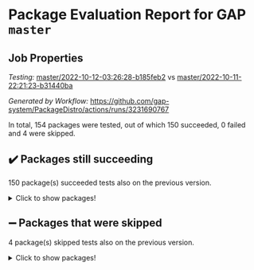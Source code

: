 # Package Evaluation Report for GAP `master`

## Job Properties

*Testing:* [master/2022-10-12-03:26:28-b185feb2](https://github.com/gap-system/PackageDistro/blob/data/reports/master/2022-10-12-03:26:28-b185feb2) vs [master/2022-10-11-22:21:23-b31440ba](https://github.com/gap-system/PackageDistro/blob/data/reports/master/2022-10-11-22:21:23-b31440ba)

*Generated by Workflow:* https://github.com/gap-system/PackageDistro/actions/runs/3231690767

In total, 154 packages were tested, out of which 150 succeeded, 0 failed and 4 were skipped.

## :heavy_check_mark: Packages still succeeding

150 package(s) succeeded tests also on the previous version.
<details><summary>Click to show packages!</summary>

- 4ti2interface 2022.09-01 [(success)](https://github.com/gap-system/PackageDistro/actions/runs/3231690767/jobs/5291595151)
- ace 5.6.1 [(success)](https://github.com/gap-system/PackageDistro/actions/runs/3231690767/jobs/5291595241)
- aclib 1.3.2 [(success)](https://github.com/gap-system/PackageDistro/actions/runs/3231690767/jobs/5291595298)
- agt 0.2 [(success)](https://github.com/gap-system/PackageDistro/actions/runs/3231690767/jobs/5291595348)
- alnuth 3.2.1 [(success)](https://github.com/gap-system/PackageDistro/actions/runs/3231690767/jobs/5291595399)
- anupq 3.2.6 [(success)](https://github.com/gap-system/PackageDistro/actions/runs/3231690767/jobs/5291595455)
- atlasrep 2.1.5 [(success)](https://github.com/gap-system/PackageDistro/actions/runs/3231690767/jobs/5291595511)
- autodoc 2022.07.10 [(success)](https://github.com/gap-system/PackageDistro/actions/runs/3231690767/jobs/5291595586)
- automata 1.15 [(success)](https://github.com/gap-system/PackageDistro/actions/runs/3231690767/jobs/5291595645)
- automgrp 1.3.2 [(success)](https://github.com/gap-system/PackageDistro/actions/runs/3231690767/jobs/5291595734)
- autpgrp 1.11 [(success)](https://github.com/gap-system/PackageDistro/actions/runs/3231690767/jobs/5291595789)
- cap 2022.10-04 [(success)](https://github.com/gap-system/PackageDistro/actions/runs/3231690767/jobs/5291595860)
- caratinterface 2.3.4 [(success)](https://github.com/gap-system/PackageDistro/actions/runs/3231690767/jobs/5291595931)
- cddinterface 2022.08.11 [(success)](https://github.com/gap-system/PackageDistro/actions/runs/3231690767/jobs/5291595987)
- circle 1.6.5 [(success)](https://github.com/gap-system/PackageDistro/actions/runs/3231690767/jobs/5291596041)
- classicpres 1.22 [(success)](https://github.com/gap-system/PackageDistro/actions/runs/3231690767/jobs/5291596090)
- cohomolo 1.6.10 [(success)](https://github.com/gap-system/PackageDistro/actions/runs/3231690767/jobs/5291596159)
- congruence 1.2.4 [(success)](https://github.com/gap-system/PackageDistro/actions/runs/3231690767/jobs/5291596208)
- corelg 1.56 [(success)](https://github.com/gap-system/PackageDistro/actions/runs/3231690767/jobs/5291596256)
- crime 1.6 [(success)](https://github.com/gap-system/PackageDistro/actions/runs/3231690767/jobs/5291596327)
- crisp 1.4.5 [(success)](https://github.com/gap-system/PackageDistro/actions/runs/3231690767/jobs/5291596395)
- crypting 0.10.3 [(success)](https://github.com/gap-system/PackageDistro/actions/runs/3231690767/jobs/5291596441)
- cryst 4.1.25 [(success)](https://github.com/gap-system/PackageDistro/actions/runs/3231690767/jobs/5291596496)
- crystcat 1.1.10 [(success)](https://github.com/gap-system/PackageDistro/actions/runs/3231690767/jobs/5291596599)
- ctbllib 1.3.4 [(success)](https://github.com/gap-system/PackageDistro/actions/runs/3231690767/jobs/5291596636)
- cubefree 1.19 [(success)](https://github.com/gap-system/PackageDistro/actions/runs/3231690767/jobs/5291596685)
- curlinterface 2.3.1 [(success)](https://github.com/gap-system/PackageDistro/actions/runs/3231690767/jobs/5291596743)
- cvec 2.7.6 [(success)](https://github.com/gap-system/PackageDistro/actions/runs/3231690767/jobs/5291596812)
- datastructures 0.2.7 [(success)](https://github.com/gap-system/PackageDistro/actions/runs/3231690767/jobs/5291596861)
- deepthought 1.0.6 [(success)](https://github.com/gap-system/PackageDistro/actions/runs/3231690767/jobs/5291596910)
- design 1.7 [(success)](https://github.com/gap-system/PackageDistro/actions/runs/3231690767/jobs/5291596985)
- difsets 2.3.1 [(success)](https://github.com/gap-system/PackageDistro/actions/runs/3231690767/jobs/5291597036)
- digraphs 1.6.0 [(success)](https://github.com/gap-system/PackageDistro/actions/runs/3231690767/jobs/5291597084)
- edim 1.3.6 [(success)](https://github.com/gap-system/PackageDistro/actions/runs/3231690767/jobs/5291597171)
- example 4.3.2 [(success)](https://github.com/gap-system/PackageDistro/actions/runs/3231690767/jobs/5291597223)
- examplesforhomalg 2022.10-01 [(success)](https://github.com/gap-system/PackageDistro/actions/runs/3231690767/jobs/5291597272)
- factint 1.6.3 [(success)](https://github.com/gap-system/PackageDistro/actions/runs/3231690767/jobs/5291597347)
- ferret 1.0.8 [(success)](https://github.com/gap-system/PackageDistro/actions/runs/3231690767/jobs/5291597417)
- fga 1.4.0 [(success)](https://github.com/gap-system/PackageDistro/actions/runs/3231690767/jobs/5291597461)
- fining 1.5.1 [(success)](https://github.com/gap-system/PackageDistro/actions/runs/3231690767/jobs/5291597525)
- float 1.0.3 [(success)](https://github.com/gap-system/PackageDistro/actions/runs/3231690767/jobs/5291597591)
- format 1.4.3 [(success)](https://github.com/gap-system/PackageDistro/actions/runs/3231690767/jobs/5291597629)
- forms 1.2.8 [(success)](https://github.com/gap-system/PackageDistro/actions/runs/3231690767/jobs/5291597671)
- fplsa 1.2.5 [(success)](https://github.com/gap-system/PackageDistro/actions/runs/3231690767/jobs/5291597754)
- fr 2.4.10 [(success)](https://github.com/gap-system/PackageDistro/actions/runs/3231690767/jobs/5291597793)
- francy 1.2.5 [(success)](https://github.com/gap-system/PackageDistro/actions/runs/3231690767/jobs/5291597847)
- fwtree 1.3 [(success)](https://github.com/gap-system/PackageDistro/actions/runs/3231690767/jobs/5291597915)
- gapdoc 1.6.6 [(success)](https://github.com/gap-system/PackageDistro/actions/runs/3231690767/jobs/5291597976)
- gauss 2022.09-01 [(success)](https://github.com/gap-system/PackageDistro/actions/runs/3231690767/jobs/5291598017)
- gaussforhomalg 2022.08-03 [(success)](https://github.com/gap-system/PackageDistro/actions/runs/3231690767/jobs/5291598062)
- gbnp 1.0.5 [(success)](https://github.com/gap-system/PackageDistro/actions/runs/3231690767/jobs/5291598150)
- generalizedmorphismsforcap 2022.09-01 [(success)](https://github.com/gap-system/PackageDistro/actions/runs/3231690767/jobs/5291598208)
- genss 1.6.8 [(success)](https://github.com/gap-system/PackageDistro/actions/runs/3231690767/jobs/5291598250)
- gradedmodules 2022.09-02 [(success)](https://github.com/gap-system/PackageDistro/actions/runs/3231690767/jobs/5291598315)
- gradedringforhomalg 2022.08-02 [(success)](https://github.com/gap-system/PackageDistro/actions/runs/3231690767/jobs/5291598381)
- grape 4.8.5 [(success)](https://github.com/gap-system/PackageDistro/actions/runs/3231690767/jobs/5291598436)
- groupoids 1.71 [(success)](https://github.com/gap-system/PackageDistro/actions/runs/3231690767/jobs/5291598554)
- grpconst 2.6.2 [(success)](https://github.com/gap-system/PackageDistro/actions/runs/3231690767/jobs/5291598608)
- guarana 0.96.3 [(success)](https://github.com/gap-system/PackageDistro/actions/runs/3231690767/jobs/5291598673)
- guava 3.17 [(success)](https://github.com/gap-system/PackageDistro/actions/runs/3231690767/jobs/5291598734)
- hap 1.47 [(success)](https://github.com/gap-system/PackageDistro/actions/runs/3231690767/jobs/5291598774)
- hapcryst 0.1.15 [(success)](https://github.com/gap-system/PackageDistro/actions/runs/3231690767/jobs/5291598837)
- hecke 1.5.3 [(success)](https://github.com/gap-system/PackageDistro/actions/runs/3231690767/jobs/5291598884)
- help 3.5 [(success)](https://github.com/gap-system/PackageDistro/actions/runs/3231690767/jobs/5291598972)
- homalg 2022.08-04 [(success)](https://github.com/gap-system/PackageDistro/actions/runs/3231690767/jobs/5291599021)
- homalgtocas 2022.10-01 [(success)](https://github.com/gap-system/PackageDistro/actions/runs/3231690767/jobs/5291599082)
- idrel 2.44 [(success)](https://github.com/gap-system/PackageDistro/actions/runs/3231690767/jobs/5291599155)
- images 1.3.1 [(success)](https://github.com/gap-system/PackageDistro/actions/runs/3231690767/jobs/5291599231)
- intpic 0.3.0 [(success)](https://github.com/gap-system/PackageDistro/actions/runs/3231690767/jobs/5291599294)
- io 4.7.3 [(success)](https://github.com/gap-system/PackageDistro/actions/runs/3231690767/jobs/5291599351)
- io_forhomalg 2022.09-01 [(success)](https://github.com/gap-system/PackageDistro/actions/runs/3231690767/jobs/5291599406)
- irredsol 1.4.3 [(success)](https://github.com/gap-system/PackageDistro/actions/runs/3231690767/jobs/5291599462)
- json 2.1.0 [(success)](https://github.com/gap-system/PackageDistro/actions/runs/3231690767/jobs/5291599508)
- jupyterkernel 1.4.1 [(success)](https://github.com/gap-system/PackageDistro/actions/runs/3231690767/jobs/5291599576)
- jupyterviz 1.5.6 [(success)](https://github.com/gap-system/PackageDistro/actions/runs/3231690767/jobs/5291599646)
- kan 1.34 [(success)](https://github.com/gap-system/PackageDistro/actions/runs/3231690767/jobs/5291599711)
- kbmag 1.5.10 [(success)](https://github.com/gap-system/PackageDistro/actions/runs/3231690767/jobs/5291599770)
- laguna 3.9.5 [(success)](https://github.com/gap-system/PackageDistro/actions/runs/3231690767/jobs/5291599830)
- liealgdb 2.2.1 [(success)](https://github.com/gap-system/PackageDistro/actions/runs/3231690767/jobs/5291599902)
- liepring 2.7 [(success)](https://github.com/gap-system/PackageDistro/actions/runs/3231690767/jobs/5291599960)
- liering 2.4.2 [(success)](https://github.com/gap-system/PackageDistro/actions/runs/3231690767/jobs/5291600011)
- linearalgebraforcap 2022.09-12 [(success)](https://github.com/gap-system/PackageDistro/actions/runs/3231690767/jobs/5291600096)
- localizeringforhomalg 2022.09-01 [(success)](https://github.com/gap-system/PackageDistro/actions/runs/3231690767/jobs/5291600153)
- loops 3.4.2 [(success)](https://github.com/gap-system/PackageDistro/actions/runs/3231690767/jobs/5291600203)
- lpres 1.0.3 [(success)](https://github.com/gap-system/PackageDistro/actions/runs/3231690767/jobs/5291600264)
- majoranaalgebras 1.4 [(success)](https://github.com/gap-system/PackageDistro/actions/runs/3231690767/jobs/5291600330)
- mapclass 1.4.6 [(success)](https://github.com/gap-system/PackageDistro/actions/runs/3231690767/jobs/5291600389)
- matgrp 0.70 [(success)](https://github.com/gap-system/PackageDistro/actions/runs/3231690767/jobs/5291600437)
- matricesforhomalg 2022.10-04 [(success)](https://github.com/gap-system/PackageDistro/actions/runs/3231690767/jobs/5291600497)
- modisom 2.5.3 [(success)](https://github.com/gap-system/PackageDistro/actions/runs/3231690767/jobs/5291600570)
- modulepresentationsforcap 2022.10-02 [(success)](https://github.com/gap-system/PackageDistro/actions/runs/3231690767/jobs/5291600619)
- modules 2022.09-01 [(success)](https://github.com/gap-system/PackageDistro/actions/runs/3231690767/jobs/5291600665)
- monoidalcategories 2022.10-01 [(success)](https://github.com/gap-system/PackageDistro/actions/runs/3231690767/jobs/5291600761)
- nconvex 2022.09-01 [(success)](https://github.com/gap-system/PackageDistro/actions/runs/3231690767/jobs/5291600804)
- nilmat 1.4.2 [(success)](https://github.com/gap-system/PackageDistro/actions/runs/3231690767/jobs/5291600855)
- nock 1.5 [(success)](https://github.com/gap-system/PackageDistro/actions/runs/3231690767/jobs/5291600921)
- normalizinterface 1.3.4 [(success)](https://github.com/gap-system/PackageDistro/actions/runs/3231690767/jobs/5291600982)
- nq 2.5.8 [(success)](https://github.com/gap-system/PackageDistro/actions/runs/3231690767/jobs/5291601041)
- numericalsgps 1.3.1 [(success)](https://github.com/gap-system/PackageDistro/actions/runs/3231690767/jobs/5291601092)
- openmath 11.5.1 [(success)](https://github.com/gap-system/PackageDistro/actions/runs/3231690767/jobs/5291601191)
- orb 4.9.0 [(success)](https://github.com/gap-system/PackageDistro/actions/runs/3231690767/jobs/5291601247)
- packagemanager 1.3.2 [(success)](https://github.com/gap-system/PackageDistro/actions/runs/3231690767/jobs/5291601304)
- patternclass 2.4.2 [(success)](https://github.com/gap-system/PackageDistro/actions/runs/3231690767/jobs/5291601378)
- permut 2.0.4 [(success)](https://github.com/gap-system/PackageDistro/actions/runs/3231690767/jobs/5291601439)
- polenta 1.3.10 [(success)](https://github.com/gap-system/PackageDistro/actions/runs/3231690767/jobs/5291601495)
- polymaking 0.8.6 [(success)](https://github.com/gap-system/PackageDistro/actions/runs/3231690767/jobs/5291601569)
- primgrp 3.4.2 [(success)](https://github.com/gap-system/PackageDistro/actions/runs/3231690767/jobs/5291601650)
- profiling 2.5.1 [(success)](https://github.com/gap-system/PackageDistro/actions/runs/3231690767/jobs/5291601719)
- qpa 1.34 [(success)](https://github.com/gap-system/PackageDistro/actions/runs/3231690767/jobs/5291601793)
- quagroup 1.8.3 [(success)](https://github.com/gap-system/PackageDistro/actions/runs/3231690767/jobs/5291601851)
- radiroot 2.9 [(success)](https://github.com/gap-system/PackageDistro/actions/runs/3231690767/jobs/5291601906)
- rcwa 4.7.0 [(success)](https://github.com/gap-system/PackageDistro/actions/runs/3231690767/jobs/5291601950)
- rds 1.8 [(success)](https://github.com/gap-system/PackageDistro/actions/runs/3231690767/jobs/5291601998)
- recog 1.4.2 [(success)](https://github.com/gap-system/PackageDistro/actions/runs/3231690767/jobs/5291602060)
- repndecomp 1.2.1 [(success)](https://github.com/gap-system/PackageDistro/actions/runs/3231690767/jobs/5291602144)
- repsn 3.1.0 [(success)](https://github.com/gap-system/PackageDistro/actions/runs/3231690767/jobs/5291602198)
- resclasses 4.7.3 [(success)](https://github.com/gap-system/PackageDistro/actions/runs/3231690767/jobs/5291602274)
- ringsforhomalg 2022.10-01 [(success)](https://github.com/gap-system/PackageDistro/actions/runs/3231690767/jobs/5291602336)
- sco 2022.09-01 [(success)](https://github.com/gap-system/PackageDistro/actions/runs/3231690767/jobs/5291602404)
- scscp 2.3.1 [(success)](https://github.com/gap-system/PackageDistro/actions/runs/3231690767/jobs/5291602470)
- semigroups 5.0.2 [(success)](https://github.com/gap-system/PackageDistro/actions/runs/3231690767/jobs/5291602522)
- sglppow 2.2 [(success)](https://github.com/gap-system/PackageDistro/actions/runs/3231690767/jobs/5291602584)
- sgpviz 0.999.5 [(success)](https://github.com/gap-system/PackageDistro/actions/runs/3231690767/jobs/5291602647)
- simpcomp 2.1.14 [(success)](https://github.com/gap-system/PackageDistro/actions/runs/3231690767/jobs/5291602713)
- singular 2022.09.23 [(success)](https://github.com/gap-system/PackageDistro/actions/runs/3231690767/jobs/5291602775)
- sla 1.5.3 [(success)](https://github.com/gap-system/PackageDistro/actions/runs/3231690767/jobs/5291602825)
- smallgrp 1.5 [(success)](https://github.com/gap-system/PackageDistro/actions/runs/3231690767/jobs/5291602889)
- smallsemi 0.6.13 [(success)](https://github.com/gap-system/PackageDistro/actions/runs/3231690767/jobs/5291602972)
- sonata 2.9.4 [(success)](https://github.com/gap-system/PackageDistro/actions/runs/3231690767/jobs/5291603038)
- sophus 1.27 [(success)](https://github.com/gap-system/PackageDistro/actions/runs/3231690767/jobs/5291603091)
- spinsym 1.5.2 [(success)](https://github.com/gap-system/PackageDistro/actions/runs/3231690767/jobs/5291603154)
- standardff 0.9.4 [(success)](https://github.com/gap-system/PackageDistro/actions/runs/3231690767/jobs/5291603225)
- symbcompcc 1.3.2 [(success)](https://github.com/gap-system/PackageDistro/actions/runs/3231690767/jobs/5291603266)
- thelma 1.3 [(success)](https://github.com/gap-system/PackageDistro/actions/runs/3231690767/jobs/5291603340)
- tomlib 1.2.9 [(success)](https://github.com/gap-system/PackageDistro/actions/runs/3231690767/jobs/5291603395)
- toolsforhomalg 2022.09-08 [(success)](https://github.com/gap-system/PackageDistro/actions/runs/3231690767/jobs/5291603463)
- toric 1.9.5 [(success)](https://github.com/gap-system/PackageDistro/actions/runs/3231690767/jobs/5291603522)
- toricvarieties 2022.07.13 [(success)](https://github.com/gap-system/PackageDistro/actions/runs/3231690767/jobs/5291603592)
- transgrp 3.6.3 [(success)](https://github.com/gap-system/PackageDistro/actions/runs/3231690767/jobs/5291603661)
- ugaly 4.0.3 [(success)](https://github.com/gap-system/PackageDistro/actions/runs/3231690767/jobs/5291603705)
- unipot 1.5 [(success)](https://github.com/gap-system/PackageDistro/actions/runs/3231690767/jobs/5291603763)
- unitlib 4.1.0 [(success)](https://github.com/gap-system/PackageDistro/actions/runs/3231690767/jobs/5291603874)
- utils 0.77 [(success)](https://github.com/gap-system/PackageDistro/actions/runs/3231690767/jobs/5291603933)
- uuid 0.7 [(success)](https://github.com/gap-system/PackageDistro/actions/runs/3231690767/jobs/5291603993)
- walrus 0.9991 [(success)](https://github.com/gap-system/PackageDistro/actions/runs/3231690767/jobs/5291604064)
- wedderga 4.10.2 [(success)](https://github.com/gap-system/PackageDistro/actions/runs/3231690767/jobs/5291604116)
- xmod 2.88 [(success)](https://github.com/gap-system/PackageDistro/actions/runs/3231690767/jobs/5291604193)
- xmodalg 1.22 [(success)](https://github.com/gap-system/PackageDistro/actions/runs/3231690767/jobs/5291604269)
- yangbaxter 0.10.1 [(success)](https://github.com/gap-system/PackageDistro/actions/runs/3231690767/jobs/5291604317)
- zeromqinterface 0.14 [(success)](https://github.com/gap-system/PackageDistro/actions/runs/3231690767/jobs/5291604350)
</details>

## :heavy_minus_sign: Packages that were skipped

4 package(s) skipped tests also on the previous version.
<details><summary>Click to show packages!</summary>

- browse 1.8.18 [(skipped)](https://github.com/gap-system/PackageDistro/actions/runs/3231690767/jobs/5291478719)
- itc 1.5.1 [(skipped)](https://github.com/gap-system/PackageDistro/actions/runs/3231690767/jobs/5291478719)
- polycyclic 2.16 [(skipped)](https://github.com/gap-system/PackageDistro/actions/runs/3231690767/jobs/5291478719)
- xgap 4.31 [(skipped)](https://github.com/gap-system/PackageDistro/actions/runs/3231690767/jobs/5291478719)
</details>

